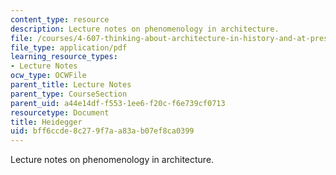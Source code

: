 ```yaml
---
content_type: resource
description: Lecture notes on phenomenology in architecture.
file: /courses/4-607-thinking-about-architecture-in-history-and-at-present-fall-2009/bff6ccde8c279f7aa83ab07ef8ca0399_MIT4_607F09_lec11.pdf
file_type: application/pdf
learning_resource_types:
- Lecture Notes
ocw_type: OCWFile
parent_title: Lecture Notes
parent_type: CourseSection
parent_uid: a44e14df-f553-1ee6-f20c-f6e739cf0713
resourcetype: Document
title: Heidegger
uid: bff6ccde-8c27-9f7a-a83a-b07ef8ca0399
---
```

Lecture notes on phenomenology in architecture.

